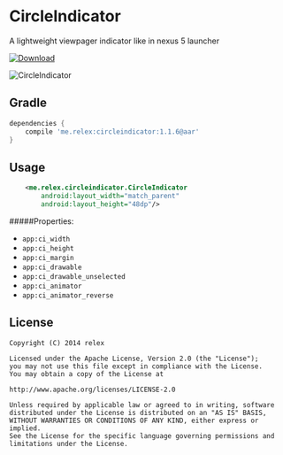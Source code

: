 CircleIndicator
===============
A lightweight viewpager indicator like in nexus 5 launcher 

[![Download](https://api.bintray.com/packages/bintray/jcenter/me.relex%3Acircleindicator/images/download.svg) ](https://bintray.com/bintray/jcenter/me.relex%3Acircleindicator/_latestVersion)

![CircleIndicator](/screenshot.gif)

Gradle
------------




```groovy
dependencies {
    compile 'me.relex:circleindicator:1.1.6@aar'
}
```


Usage
--------
```xml
	<me.relex.circleindicator.CircleIndicator
        android:layout_width="match_parent"
        android:layout_height="48dp"/>
```

#####Properties:

* `app:ci_width`
* `app:ci_height`
* `app:ci_margin`
* `app:ci_drawable`
* `app:ci_drawable_unselected`
* `app:ci_animator`
* `app:ci_animator_reverse`



License
--------
```
Copyright (C) 2014 relex

Licensed under the Apache License, Version 2.0 (the "License");
you may not use this file except in compliance with the License.
You may obtain a copy of the License at

http://www.apache.org/licenses/LICENSE-2.0

Unless required by applicable law or agreed to in writing, software
distributed under the License is distributed on an "AS IS" BASIS,
WITHOUT WARRANTIES OR CONDITIONS OF ANY KIND, either express or implied.
See the License for the specific language governing permissions and
limitations under the License.
```
